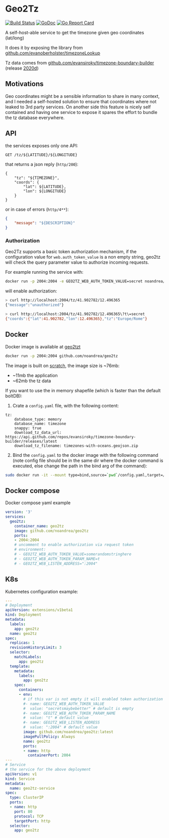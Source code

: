 # Geo2Tz

[![Build Status](https://travis-ci.com/noandrea/geo2tz.svg?branch=master)](https://travis-ci.com/noandrea/geo2tz) [![GoDoc](https://godoc.org/github.com/noandrea/geo2tz?status.svg)](https://godoc.org/github.com/noandrea/geo2tz) [![Go Report Card](https://goreportcard.com/badge/github.com/noandrea/geo2tz)](https://goreportcard.com/report/github.com/noandrea/geo2tz)

A self-host-able service to get the timezone given geo coordinates (lat/long)

It does it by exposing the library from [github.com/evanoberholster/timezoneLookup](https://github.com/evanoberholster/timezoneLookup)

Tz data comes from [github.com/evansiroky/timezone-boundary-builder](https://github.com/evansiroky/timezone-boundary-builder) (release [2020d](https://github.com/evansiroky/timezone-boundary-builder/releases/tag/2020d))

## Motivations

Geo coordinates might be a sensible information to share in many context,
and I needed a self-hosted solution to ensure that coordinates where not leaked to 3rd party services.
On another side this feature is nicely self contained and having one service to expose it spares the effort to bundle the tz database everywhere.

## API

the services exposes only one API:

```http
GET /tz/${LATITUDE}/${LONGITUDE}
```

that returns a json reply (`http/200`):

```
{
    "tz": "${TIMEZONE}",
    "coords": {
        "lat": ${LATITUDE},
        "lon": ${LONGITUDE}
    }
}
```

or in case of errors (`http/4**`):

```json
{
    "message": "${DESCRIPTION}"
}
```

### Authorization

Geo2Tz supports a basic token authorization mechanism, if the configuration value for `web.auth_token_value` is a non empty string, geo2tz will check the query parameter value to authorize incoming requests.

For example running the service with:

```sh
docker run -p 2004:2004 -e GEO2TZ_WEB_AUTH_TOKEN_VALUE=secret noandrea/geo2tz
```

will enable authorization:

```sh
> curl http://localhost:2004/tz/41.902782/12.496365
{"message":"unauthorized"}
```

```sh
> curl http://localhost:2004/tz/41.902782/12.496365\?t\=secret
{"coords":{"lat":41.902782,"lon":12.496365},"tz":"Europe/Rome"}
```

## Docker

Docker image is available at [geo2tzt](https://github.com/noandrea/geo2tz/packages)

```sh
docker run -p 2004:2004 github.com/noandrea/geo2tz
```

The image is built on [scratch](https://hub.docker.com/_/scratch), the image size is ~76mb:

- ~11mb the application
- ~62mb the tz data

If you want to use the in memory shapefile (which is faster than the default boltDB):
1. Crate a `config.yaml` file, with the following content:
```
tz:
    database_type: memory
    database_name: timezone
    snappy: true
    download_tz_data_url: https://api.github.com/repos/evansiroky/timezone-boundary-builder/releases/latest
    download_tz_filename: timezones-with-oceans.geojson.zip
```
2. Bind the `config.yaml` to the docker image with the following command (note config file should be in the same dir where the docker command is executed, else change the path in the bind arg of the command):
```sh
sudo docker run -it --mount type=bind,source=`pwd`/config.yaml,target=/etc/geo2tz/config.yaml -p 2004:2004 noandrea/geo2tz
```

## Docker compose

Docker compose yaml example

```yaml
version: '3'
services:
  geo2tz:
    container_name: geo2tz
    image: github.com/noandrea/geo2tz
    ports:
    - 2004:2004
    # uncomment to enable authorization via request token
    # environment:
    # - GEO2TZ_WEB_AUTH_TOKEN_VALUE=somerandomstringhere
    # - GEO2TZ_WEB_AUTH_TOKEN_PARAM_NAME=t
    # - GEO2TZ_WEB_LISTEN_ADDRESS=":2004"

```

## K8s

Kubernetes configuration example:

```yaml
---
# Deployment
apiVersion: extensions/v1beta1
kind: Deployment
metadata:
  labels:
    app: geo2tz
  name: geo2tz
spec:
  replicas: 1
  revisionHistoryLimit: 3
  selector:
    matchLabels:
      app: geo2tz
  template:
    metadata:
      labels:
        app: geo2tz
    spec:
      containers:
      - env:
        # if this var is not empty it will enabled token authorization for requests
        #- name: GEO2TZ_WEB_AUTH_TOKEN_VALUE
        #  value: "secretsmaybebetter" # default is empty
        #- name: GEO2TZ_WEB_AUTH_TOKEN_PARAM_NAME
        #  value: "t" # default value
        #- name: GEO2TZ_WEB_LISTEN_ADDRESS
        #  value: ":2004" # default value
        image: github.com/noandrea/geo2tz:latest
        imagePullPolicy: Always
        name: geo2tz
        ports:
        - name: http
          containerPort: 2004
---
# Service
# the service for the above deployment
apiVersion: v1
kind: Service
metadata:
  name: geo2tz-service
spec:
  type: ClusterIP
  ports:
  - name: http
    port: 80
    protocol: TCP
    targetPort: http
  selector:
    app: geo2tz

```
